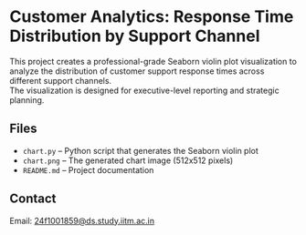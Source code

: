 # Customer Analytics: Response Time Distribution by Support Channel

This project creates a professional-grade Seaborn violin plot visualization to analyze the distribution of customer support response times across different support channels.  
The visualization is designed for executive-level reporting and strategic planning.

## Files
- `chart.py` – Python script that generates the Seaborn violin plot
- `chart.png` – The generated chart image (512x512 pixels)
- `README.md` – Project documentation  

## Contact
Email: 24f1001859@ds.study.iitm.ac.in
